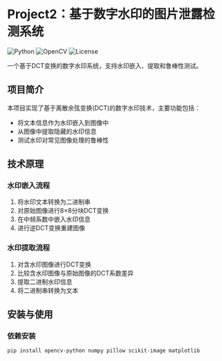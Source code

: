 # Project2：基于数字水印的图片泄露检测系统

![Python](https://img.shields.io/badge/Python-3.7%2B-blue)
![OpenCV](https://img.shields.io/badge/OpenCV-4.5%2B-green)
![License](https://img.shields.io/badge/License-MIT-orange)

一个基于DCT变换的数字水印系统，支持水印嵌入、提取和鲁棒性测试。

## 项目简介

本项目实现了基于离散余弦变换(DCT)的数字水印技术，主要功能包括：
- 将文本信息作为水印嵌入到图像中
- 从图像中提取隐藏的水印信息
- 测试水印对常见图像处理的鲁棒性

## 技术原理

### 水印嵌入流程
1. 将水印文本转换为二进制串
2. 对原始图像进行8×8分块DCT变换
3. 在中频系数中嵌入水印信息
4. 进行逆DCT变换重建图像

### 水印提取流程
1. 对含水印图像进行DCT变换
2. 比较含水印图像与原始图像的DCT系数差异
3. 提取二进制水印信息
4. 将二进制串转换为文本

## 安装与使用

### 依赖安装
```bash
pip install opencv-python numpy pillow scikit-image matplotlib
